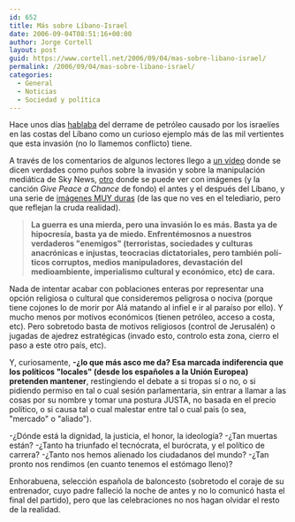 ```yaml
---
id: 652
title: Más sobre Lí­bano-Israel
date: 2006-09-04T08:51:16+00:00
author: Jorge Cortell
layout: post
guid: https://www.cortell.net/2006/09/04/mas-sobre-libano-israel/
permalink: /2006/09/04/mas-sobre-libano-israel/
categories:
  - General
  - Noticias
  - Sociedad y polí­tica
---
```

Hace unos dí­as <a target="_blank" title="post sobre derrame" href="https://www.cortell.net/2006/08/31/petroleo-derramado-por-israel-en-el-libano/">hablaba</a> del derrame de petróleo causado por los israelí­es en las costas del Lí­bano como un curioso ejemplo más de las mil vertientes que esta invasión (no lo llamemos conflicto) tiene.

A través de los comentarios de algunos lectores llego a <a target="_blank" title="ví­deo sobre manipulaciones de Sky News" href="https://www.youtube.com/watch?v=P1-3kavJVmY&eurl=undefined">un ví­deo</a> donde se dicen verdades como puños sobre la invasión y sobre la manipulación mediática de Sky News, <a target="_blank" title="Lí­bano antes y después" href="https://madremiamadremiaque.blogspot.com/2006/08/lebanon-2006.html">otro</a> donde se puede ver con imágenes (y la canción _Give Peace a Chance_ de fondo) el antes y el después del Lí­bano, y una serie de <a target="_blank" title="fotos DURAS (así­ es la guerra)" href="https://gdfhda.blogspot.com/2006/01/america-this-is-war.html">imágenes MUY duras</a> (de las que no ves en el telediario, pero que reflejan la cruda realidad).

> **La guerra es una mierda, pero una invasión lo es más. Basta ya de hipocresí­a, basta ya de miedo. Enfrentémosnos a nuestros verdaderos "enemigos" (terroristas, sociedades y culturas anacrónicas e injustas, teocracias dictatoriales, pero también polí­ticos corruptos, medios manipuladores, devastación del medioambiente, imperialismo cultural y económico, etc) de cara.**

Nada de intentar acabar con poblaciones enteras por representar una opción religiosa o cultural que consideremos peligrosa o nociva (porque tiene cojones lo de morir por Alá matando al infiel e ir al paraí­so por ello). Y mucho menos por motivos económicos (tienen petróleo, acceso a costa, etc). Pero sobretodo basta de motivos religiosos (control de Jerusalén) o jugadas de ajedrez estratégicas (invado esto, controlo esta zona, cierro el paso a este otro paí­s, etc).

Y, curiosamente, **-¿lo que más asco me da? Esa marcada indiferencia que los polí­ticos "locales" (desde los españoles a la Unión Europea) pretenden mantener**, restingiendo el debate a si tropas sí­ o no, o si pidiendo permiso en tal o cual sesión parlamentaria, sin entrar a llamar a las cosas por su nombre y tomar una postura JUSTA, no basada en el precio polí­tico, o si causa tal o cual malestar entre tal o cual paí­s (o sea, "mercado" o "aliado").

-¿Dónde está la dignidad, la justicia, el honor, la ideologí­a? -¿Tan muertas están? -¿Tanto ha triunfado el tecnócrata, el burócrata, y el polí­tico de carrera? -¿Tanto nos hemos alienado los ciudadanos del mundo? -¿Tan pronto nos rendimos (en cuanto tenemos el estómago lleno)?

Enhorabuena, selección española de baloncesto (sobretodo el coraje de su entrenador, cuyo padre falleció la noche de antes y no lo comunicó hasta el final del partido), pero que las celebraciones no nos hagan olvidar el resto de la realidad.